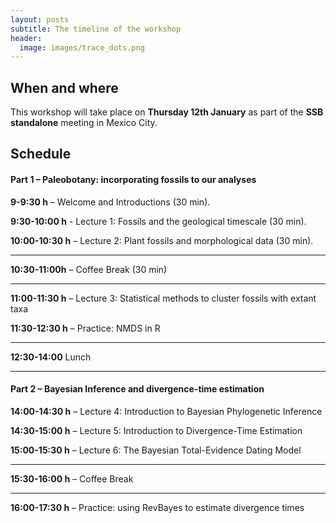 ```yaml
---
layout: posts
subtitle: The timeline of the workshop
header:
  image: images/trace_dots.png
---
```


## When and where

This workshop will take place on **Thursday 12th January** as part of the **SSB standalone** meeting in Mexico City. 

## Schedule

#### Part 1 – Paleobotany: incorporating fossils to our analyses

**9-9:30 h** – Welcome and Introductions (30 min).

**9:30-10:00 h** - Lecture 1: Fossils and the geological timescale (30 min).

**10:00-10:30 h** – Lecture 2: Plant fossils and morphological data (30 min).

******

**10:30-11:00h** – Coffee Break  (30 min)

******  
**11:00-11:30 h** – Lecture 3: Statistical methods to cluster fossils with extant taxa  

**11:30-12:30 h** – Practice: NMDS in R  

*****

**12:30-14:00** Lunch

*****

#### Part 2 – Bayesian Inference and divergence-time estimation  

**14:00-14:30 h** – Lecture 4: Introduction to Bayesian Phylogenetic Inference

**14:30-15:00 h** – Lecture 5: Introduction to Divergence-Time Estimation

**15:00-15:30 h** – Lecture 6: The Bayesian Total-Evidence Dating Model

******

**15:30-16:00 h** – Coffee Break  

******

**16:00-17:30 h** – Practice: using RevBayes to estimate divergence times

